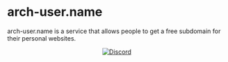 # arch-user.name

arch-user.name is a service that allows people to get a free subdomain for their personal websites.

<div align="center">
  <a href="https://discord.gg/AdnMpTK7TS">
    <img src="https://raw.githubusercontent.com/arch-user-name/register/refs/heads/main/media/discord.png" alt="Discord">
  </a>
</div>
